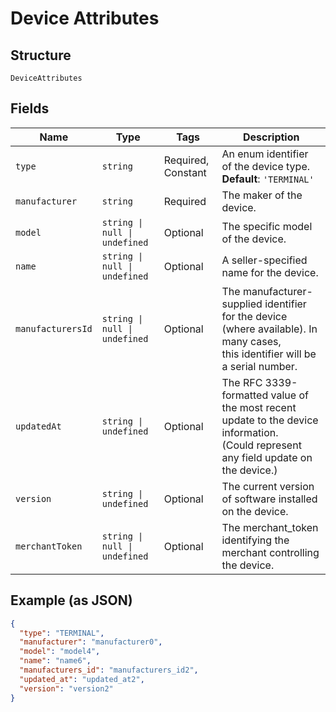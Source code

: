 
# Device Attributes

## Structure

`DeviceAttributes`

## Fields

| Name | Type | Tags | Description |
|  --- | --- | --- | --- |
| `type` | `string` | Required, Constant | An enum identifier of the device type.<br>**Default**: `'TERMINAL'` |
| `manufacturer` | `string` | Required | The maker of the device. |
| `model` | `string \| null \| undefined` | Optional | The specific model of the device. |
| `name` | `string \| null \| undefined` | Optional | A seller-specified name for the device. |
| `manufacturersId` | `string \| null \| undefined` | Optional | The manufacturer-supplied identifier for the device (where available). In many cases,<br>this identifier will be a serial number. |
| `updatedAt` | `string \| undefined` | Optional | The RFC 3339-formatted value of the most recent update to the device information.<br>(Could represent any field update on the device.) |
| `version` | `string \| undefined` | Optional | The current version of software installed on the device. |
| `merchantToken` | `string \| null \| undefined` | Optional | The merchant_token identifying the merchant controlling the device. |

## Example (as JSON)

```json
{
  "type": "TERMINAL",
  "manufacturer": "manufacturer0",
  "model": "model4",
  "name": "name6",
  "manufacturers_id": "manufacturers_id2",
  "updated_at": "updated_at2",
  "version": "version2"
}
```

